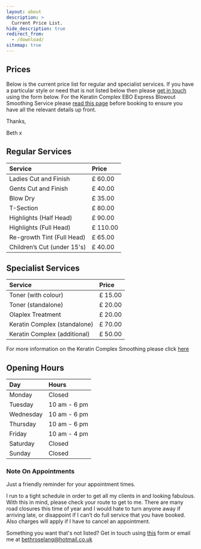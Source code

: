 ```yaml
---
layout: about
description: >
  Current Price List.
hide_description: true
redirect_from:
  - /download/
sitemap: true
---
```

<!--author-->

## Prices

Below is the current price list for regular and specialist services. If you have a particular style or need that is not listed below then please [get in touch](/contact) using the form below. For the Keratin Complex EBO Express Blowout Smoothing Service please [read this page](/keratin) before booking to ensure you have all the relevant details up front.

Thanks,

Beth x

## Regular Services 

| Service | Price |
| :--- | :--- |
| Ladies Cut and Finish | £ 60.00 |
| Gents Cut and Finish | £ 40.00 |
| Blow Dry | £ 35.00 |
| T-Section | £ 80.00 |
| Highlights (Half Head) | £ 90.00 |
| Highlights (Full Head) | £ 110.00 |
| Re-growth Tint (Full Head) | £ 65.00 |
| Children’s Cut (under 15's) | £ 40.00 |

## Specialist Services 

| Service | Price |
| :--- | :--- |
| Toner (with colour) | £ 15.00 |
| Toner (standalone) | £ 20.00 |
| Olaplex Treatment | £ 20.00 |
| Keratin Complex (standalone)| £ 70.00 |
| Keratin Complex (additional)| £ 50.00 |

For more information on the Keratin Complex Smoothing please click [here](/keratin)

## Opening Hours

| Day | Hours |
| :--- | :--- |
| Monday| Closed |
| Tuesday| 10 am - 6 pm |
| Wednesday| 10 am - 6 pm |
| Thursday| 10 am - 6 pm |
| Friday| 10 am - 4 pm |
| Saturday| Closed |
| Sunday| Closed |

### Note On Appointments

Just a friendly reminder for your appointment times. 

I run to a tight schedule in order to get all my clients in and looking fabulous.  With this in mind, please check your route to get to me. There are many road closures this time of year and I would hate to turn anyone away if arriving late, or disappoint if I can’t do full service that you have booked. Also charges will apply if I have to cancel an appointment. 

Something you want that's not listed? Get in touch using [this](/contact) form or email me at [bethroselang@hotmail.co.uk](mailto:bethroselang@hotmail.co.uk)